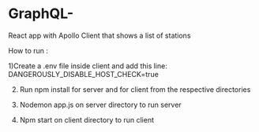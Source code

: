 # GraphQL-
React app with Apollo Client that shows a list of stations

How to run : 

1)Create a .env file inside client and add this line: DANGEROUSLY_DISABLE_HOST_CHECK=true 


2) Run npm install for server and for client from the respective directories


3) Nodemon app.js on server directory to run server


4) Npm start on client directory to run client

